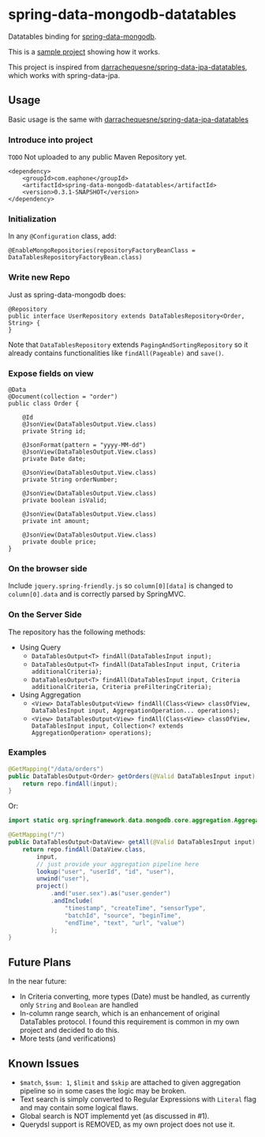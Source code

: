 # spring-data-mongodb-datatables
Datatables binding for [spring-data-mongodb](http://projects.spring.io/spring-data-mongodb/).

This is a [sample project](spring-data-mongodb-datatables-samples) showing how it works.

This project is inspired from [darrachequesne/spring-data-jpa-datatables](https://github.com/darrachequesne/spring-data-jpa-datatables/), which works with spring-data-jpa.

## Usage ##

Basic usage is the same with [darrachequesne/spring-data-jpa-datatables](https://github.com/darrachequesne/spring-data-jpa-datatables/)

### Introduce into project ###

`TODO` Not uploaded to any public Maven Repository yet.

```
<dependency>
    <groupId>com.eaphone</groupId>
    <artifactId>spring-data-mongodb-datatables</artifactId>
    <version>0.3.1-SNAPSHOT</version>
</dependency>
```

### Initialization ###

In any `@Configuration` class, add:

```
@EnableMongoRepositories(repositoryFactoryBeanClass = DataTablesRepositoryFactoryBean.class)
```

### Write new Repo ###

Just as spring-data-mongodb does:

```
@Repository
public interface UserRepository extends DataTablesRepository<Order, String> {
}
```

Note that `DataTablesRepository` extends `PagingAndSortingRepository` so it already contains functionalities like `findAll(Pageable)` and `save()`.

### Expose fields on view ###

```
@Data
@Document(collection = "order")
public class Order {

    @Id
    @JsonView(DataTablesOutput.View.class)
    private String id;

    @JsonFormat(pattern = "yyyy-MM-dd")
    @JsonView(DataTablesOutput.View.class)
    private Date date;

    @JsonView(DataTablesOutput.View.class)
    private String orderNumber;

    @JsonView(DataTablesOutput.View.class)
    private boolean isValid;

    @JsonView(DataTablesOutput.View.class)
    private int amount;

    @JsonView(DataTablesOutput.View.class)
    private double price;
}
```

### On the browser side ###

Include `jquery.spring-friendly.js` so `column[0][data]` is changed to `column[0].data` and is correctly parsed by SpringMVC.

### On the Server Side ###

The repository has the following methods:

* Using Query
  * `DataTablesOutput<T> findAll(DataTablesInput input);`
  * `DataTablesOutput<T> findAll(DataTablesInput input, Criteria additionalCriteria);`
  * `DataTablesOutput<T> findAll(DataTablesInput input, Criteria additionalCriteria, Criteria preFilteringCriteria);`
* Using Aggregation
  * `<View> DataTablesOutput<View> findAll(Class<View> classOfView, DataTablesInput input, AggregationOperation... operations);`
  * `<View> DataTablesOutput<View> findAll(Class<View> classOfView, DataTablesInput input, Collection<? extends AggregationOperation> operations);`

### Examples ###

```java
@GetMapping("/data/orders")
public DataTablesOutput<Order> getOrders(@Valid DataTablesInput input) {
    return repo.findAll(input);
}
```

Or: 

```java
import static org.springframework.data.mongodb.core.aggregation.Aggregation.*;

@GetMapping("/")
public DataTablesOutput<DataView> getAll(@Valid DataTablesInput input) {
    return repo.findAll(DataView.class,
        input,
        // just provide your aggregation pipeline here
        lookup("user", "userId", "id", "user"),
        unwind("user"),
        project()
            .and("user.sex").as("user.gender")
            .andInclude(
                "timestamp", "createTime", "sensorType",
                "batchId", "source", "beginTime",
                "endTime", "text", "url", "value")
            );
}
```

## Future Plans ##

In the near future:

* In Criteria converting, more types (Date) must be handled, as currently only `String` and `Boolean` are handled
* In-column range search, which is an enhancement of original DataTables protocol. I found this requirement is common in my own project and decided to do this.
* More tests (and verifications)

## Known Issues ##

* `$match`, `$sum: 1`, `$limit` and `$skip` are attached to given aggregation pipeline so in some cases the logic may be broken.
* Text search is simply converted to Regular Expressions with `Literal` flag and may contain some logical flaws.
* Global search is NOT implementd yet (as discussed in #1).
* Querydsl support is REMOVED, as my own project does not use it.

